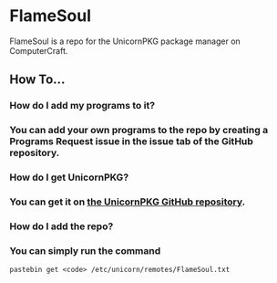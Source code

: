 # FlameSoul
FlameSoul is a repo for the UnicornPKG package manager on ComputerCraft.

## How To...
### How do I add my programs to it?
### You can add your own programs to the repo by creating a Programs Request issue in the issue tab of the GitHub repository.

### How do I get UnicornPKG?
### You can get it on [the UnicornPKG GitHub repository](https://github.com/unicornpkg/libunicornpkg).

### How do I add the repo?
### You can simply run the command
`pastebin get <code> /etc/unicorn/remotes/FlameSoul.txt`
